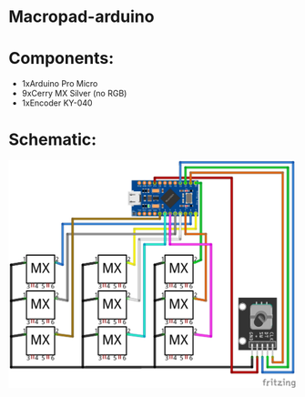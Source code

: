 # Macropad-arduino

# Components:
- 1xArduino Pro Micro
- 9xCerry MX Silver (no RGB)
- 1xEncoder KY-040

# Schematic:
![Schema del Macropad](Schematic.jpg)
